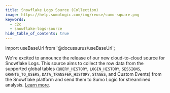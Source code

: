 ```yaml
---
title: Snowflake Logs Source (Collection)
image: https://help.sumologic.com/img/reuse/sumo-square.png
keywords:
  - c2c
  - snowflake-logs-source
hide_table_of_contents: true    
---
```


import useBaseUrl from '@docusaurus/useBaseUrl';

We're excited to announce the release of our new cloud-to-cloud source for Snowflake Logs. This source aims to collect the row data from the supported global tables (`QUERY_HISTORY`, `LOGIN_HISTORY`, `SESSIONS`, `GRANTS_TO_USERS`, `DATA_TRANSFER_HISTORY`, `STAGES`, and Custom Events) from the Snowflake platform and send them to Sumo Logic for streamlined analysis. [Learn more](/docs/send-data/hosted-collectors/cloud-to-cloud-integration-framework/snowflake-logs-source).